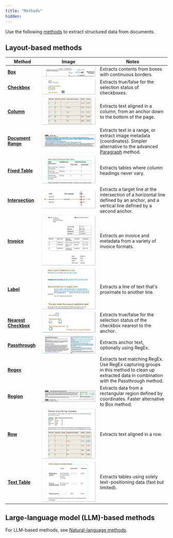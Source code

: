 ```yaml
---
title: "Methods"
hidden: 
---
```

Use the following  [methods](doc:method)  to extract structured data from documents. 

## Layout-based methods

| Method                                       | Image                                                        | Notes                                                        |
| -------------------------------------------- | ------------------------------------------------------------ | ------------------------------------------------------------ |
| **[Box](doc:box)**                           | ![Click to enlarge](https://raw.githubusercontent.com/sensible-hq/sensible-docs/main/readme-sync/assets/v0/images/final/box_1099.png) | Extracts contents from boxes with continuous borders.        |
| **[Checkbox](doc:checkbox)**                 | ![Click to enlarge](https://raw.githubusercontent.com/sensible-hq/sensible-docs/main//readme-sync/assets/v0/images/final/checkbox.png) | Extracts true/false for the selection status of  checkboxes. |
| **[Column](doc:column)**                     | ![Click to enlarge](https://raw.githubusercontent.com/sensible-hq/sensible-docs/main/readme-sync/assets/v0/images/final/column.png) | Extracts text aligned in a column, from an anchor down to the bottom of the page. |
| **[Document Range](doc:document-range)**     | ![Click to enlarge](https://raw.githubusercontent.com/sensible-hq/sensible-docs/main/readme-sync/assets/v0/images/final/documentrange_sworn.png) | Extracts text in a range, or extract image metadata (coordinates).  Simpler alternative to the advanced [Paragraph](doc:paragraph) method. |
| **[Fixed Table](doc:fixed-table)**           | ![Click to enlarge](https://raw.githubusercontent.com/sensible-hq/sensible-docs/main/readme-sync/assets/v0/images/final/fixed_table.png) | Extracts tables where column headings never vary.            |
| **[Intersection](doc:intersection)**         | ![Click to enlarge](https://raw.githubusercontent.com/sensible-hq/sensible-docs/main/readme-sync/assets/v0/images/final/intersection_1.png) | Extracts a target line at the intersection of a horizontal line defined by an anchor, and a vertical line defined by a second anchor. |
| **[Invoice](doc:invoice)**                   | ![Click to enlarge](https://raw.githubusercontent.com/sensible-hq/sensible-docs/main//readme-sync/assets/v0/images/final/invoice.png) | Extracts an invoice and metadata from a variety of invoice formats. |
| **[Label](doc:label)**                       | ![Click to enlarge](https://raw.githubusercontent.com/sensible-hq/sensible-docs/main/readme-sync/assets/v0/images/final/labels.png) | Extracts a line of text that's proximate to another line.    |
| [**Nearest Checkbox**](doc:nearest-checkbox) | ![Click to enlarge](https://raw.githubusercontent.com/sensible-hq/sensible-docs/main/readme-sync/assets/v0/images/final/nearest_checkbox.png) | Extracts true/false for the selection status of the checkbox nearest to the anchor. |
| **[Passthrough](doc:passthrough)**           | ![Click to enlarge](https://raw.githubusercontent.com/sensible-hq/sensible-docs/main/readme-sync/assets/v0/images/final/passthrough.png) | Extracts anchor text, optionally using RegEx.                |
| **[Regex](doc:regex)**                       |                                                              | Extracts text matching RegEx. Use RegEx capturing groups in this method to clean up extracted data in combination with the Passthrough method. |
| **[Region](doc:region)**                     | ![Click to enlarge](https://raw.githubusercontent.com/sensible-hq/sensible-docs/main/readme-sync/assets/v0/images/final/region_ssn.png) | Extracts data from a rectangular region defined by coordinates. Faster alternative to Box method. |
| **[Row](doc:row)**                           | ![Click to enlarge](https://raw.githubusercontent.com/sensible-hq/sensible-docs/main/readme-sync/assets/v0/images/final/row.png) | Extracts text aligned in a row.                              |
| **[Text Table](doc:text-table)**             | ![Click to enlarge](https://raw.githubusercontent.com/sensible-hq/sensible-docs/main/readme-sync/assets/v0/images/final/text_table.png) | Extracts tables using solely text-positioning data (fast but limited). |

## Large-language model (LLM)-based methods

For LLM-based methods,  see [Natural-language methods](doc:natural-language-methods).

